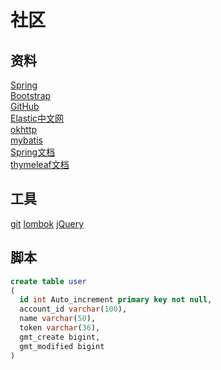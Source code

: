 # 社区    

## 资料    
[Spring](https://spring.io/guides)              
[Bootstrap](https://v3.bootcss.com/components/#navbar)  
[GitHub](https://github.com/)   
[Elastic中文网](https://elasticsearch.cn/)     
[okhttp](https://square.github.io/okhttp/)      
[mybatis](http://mybatis.org/spring-boot-starter/mybatis-spring-boot-autoconfigure/)        
[Spring文档](https://docs.spring.io/spring-boot/docs/2.1.0.RC1/reference/htmlsingle/#boot-features-nosql)       
[thymeleaf文档](https://www.thymeleaf.org/doc/tutorials/3.0/usingthymeleaf.html)
## 工具    
[git](https://git-scm.com/)
[lombok](https://projectlombok.org/features/all)
[jQuery](https://jquery.com/)
## 脚本
```sql
create table user 
(  
  id int Auto_increment primary key not null,
  account_id varchar(100),
  name varchar(50),
  token varchar(36),
  gmt_create bigint,
  gmt_modified bigint
) 
```